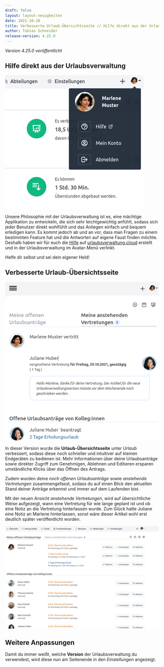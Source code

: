 ```yaml
---
draft: false
layout: layout-neuigkeiten
date: 2021-10-20
title: Verbesserte Urlaub-Übersichtsseite // Hilfe direkt aus der Urlaubsverwaltung
author: Tobias Schneider
release-version: 4.25.0
---
```


_Version 4.25.0 veröffentlicht_

<!-- more -->

## Hilfe direkt aus der Urlaubsverwaltung

<div class="flex flex-col items-center mt-2 lg:flex-row lg:space-x-8 lg:mb-8">
  <div>
    <img class="mx-auto lg:max-w-md lg:h-72" src="hilfe.png" alt="Hilfe über das Avatarmenü">
  </div>
  <div class="max-w-none lg:max-w-screen">
    <p class="mt-4 lg:mb-4">
      Unsere Philosophie mit der Urlaubsverwaltung ist es, eine mächtige Applikation zu entwickeln, die sich
      sehr leichtgewichtig anfühlt, sodass sich jeder Benutzer direkt wohlfühlt und das Anliegen einfach und
      bequem erledigen kann. Es kommt jedoch ab und an vor, dass man Fragen zu einem bestimmten Feature
      hat und die Antworten auf eigene Faust finden möchte. Deshalb haben wir für euch die <a href="/hilfe">Hilfe</a> auf
      <a href="/hilfe">urlaubsverwaltung.cloud</a> erstellt und in der Urlaubsverwaltung im Avatar-Menü verlinkt.
    </p>
    <p>
      Helfe dir selbst und sei dein eigener Held!
    </p>
  </div>
</div>

## Verbesserte Urlaub-Übersichtsseite

<div class="flex flex-col justify-end lg:flex-row-reverse lg:space-x-8 lg:space-x-reverse lg:mt-8 lg:mb-8">
  <div>
    <img class="mx-auto mt-2 lg:max-w-md lg:h-80" src="vertretung.png" alt="Anstehende Vertretung mit Notiz">
  </div>
  <div class="max-w-none lg:max-w-screen">
    <p class="mt-4 lg:mb-4">
      In dieser Version wurde die <strong>Urlaub-Übersichtsseite</strong> unter <em>Urlaub</em> verbessert, sodass diese noch schneller und
      intuitiver auf kleinen Endgeräten zu bedienen ist. Mehr Informationen über deine Urlaubsanträge sowie direkter Zugriff zum
      Genehmigen, Ablehnen und Editieren ersparen umständliche Klicks über das Öffnen des Antrags.
    </p>
    <p>
      Zudem wurden deine <em>noch offenen Urlaubsanträge</em> sowie <em>anstehende Vertretungen</em> zusammengefasst, sodass
      du auf einen Blick den aktuellen Stand deiner Anträge erkennst und immer auf dem Laufenden bist.
    </p>
    <p class="mt-4 lg:mb-4">
        Mit der neuen Ansicht <em>anstehende Vertretungen</em>, wird auf übersichtliche Weise aufgezeigt, wann eine
        Vertretung für wie lange geplant ist und ob eine Notiz an die Vertretung hinterlassen wurde. Zum Glück hatte
        Juliane eine Notiz an Marlene hinterlassen, sonst wäre dieser Artikel wohl erst deutlich später veröffentlicht worden.
    </p>
  </div>
</div>
<img class="mb-4 lg:mb-8" src="vacation-overview.png" alt="Neue Urlaub-Übersichtsseite auf dem Desktop">

## Weitere Anpassungen

<div class="flex space-x-8 mt-2">
    <p class="mb-4">
      Damit du immer weißt, welche <strong>Version</strong> der Urlaubsverwaltung du verwendest,
      wird diese nun am Seitenende in den <em>Einstellungen</em> angezeigt.
    </p>
</div>
